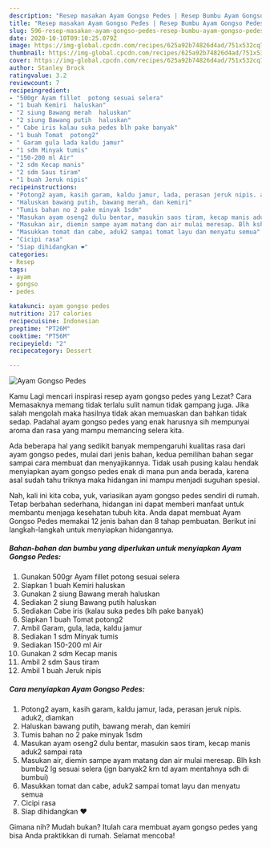 ```yaml
---
description: "Resep masakan Ayam Gongso Pedes | Resep Bumbu Ayam Gongso Pedes Yang Bisa Manjain Lidah"
title: "Resep masakan Ayam Gongso Pedes | Resep Bumbu Ayam Gongso Pedes Yang Bisa Manjain Lidah"
slug: 596-resep-masakan-ayam-gongso-pedes-resep-bumbu-ayam-gongso-pedes-yang-bisa-manjain-lidah
date: 2020-10-10T09:10:25.079Z
image: https://img-global.cpcdn.com/recipes/625a92b74826d4ad/751x532cq70/ayam-gongso-pedes-foto-resep-utama.jpg
thumbnail: https://img-global.cpcdn.com/recipes/625a92b74826d4ad/751x532cq70/ayam-gongso-pedes-foto-resep-utama.jpg
cover: https://img-global.cpcdn.com/recipes/625a92b74826d4ad/751x532cq70/ayam-gongso-pedes-foto-resep-utama.jpg
author: Stanley Brock
ratingvalue: 3.2
reviewcount: 7
recipeingredient:
- "500gr Ayam fillet  potong sesuai selera"
- "1 buah Kemiri  haluskan"
- "2 siung Bawang merah  haluskan"
- "2 siung Bawang putih  haluskan"
- " Cabe iris kalau suka pedes blh pake banyak"
- "1 buah Tomat  potong2"
- " Garam gula lada kaldu jamur"
- "1 sdm Minyak tumis"
- "150-200 ml Air"
- "2 sdm Kecap manis"
- "2 sdm Saus tiram"
- "1 buah Jeruk nipis"
recipeinstructions:
- "Potong2 ayam, kasih garam, kaldu jamur, lada, perasan jeruk nipis. aduk2, diamkan"
- "Haluskan bawang putih, bawang merah, dan kemiri"
- "Tumis bahan no 2 pake minyak 1sdm"
- "Masukan ayam oseng2 dulu bentar, masukin saos tiram, kecap manis aduk2 sampai rata"
- "Masukan air, diemin sampe ayam matang dan air mulai meresap. Blh ksh bumbu2 lg sesuai selera (jgn banyak2 krn td ayam mentahnya sdh di bumbui)"
- "Masukkan tomat dan cabe, aduk2 sampai tomat layu dan menyatu semua"
- "Cicipi rasa"
- "Siap dihidangkan ❤️"
categories:
- Resep
tags:
- ayam
- gongso
- pedes

katakunci: ayam gongso pedes 
nutrition: 217 calories
recipecuisine: Indonesian
preptime: "PT26M"
cooktime: "PT56M"
recipeyield: "2"
recipecategory: Dessert

---
```



![Ayam Gongso Pedes](https://img-global.cpcdn.com/recipes/625a92b74826d4ad/751x532cq70/ayam-gongso-pedes-foto-resep-utama.jpg)

Kamu Lagi mencari inspirasi resep ayam gongso pedes yang Lezat? Cara Memasaknya memang tidak terlalu sulit namun tidak gampang juga. Jika salah mengolah maka hasilnya tidak akan memuaskan dan bahkan tidak sedap. Padahal ayam gongso pedes yang enak harusnya sih mempunyai aroma dan rasa yang mampu memancing selera kita.



Ada beberapa hal yang sedikit banyak mempengaruhi kualitas rasa dari ayam gongso pedes, mulai dari jenis bahan, kedua pemilihan bahan segar sampai cara membuat dan menyajikannya. Tidak usah pusing kalau hendak menyiapkan ayam gongso pedes enak di mana pun anda berada, karena asal sudah tahu triknya maka hidangan ini mampu menjadi suguhan spesial.


Nah, kali ini kita coba, yuk, variasikan ayam gongso pedes sendiri di rumah. Tetap berbahan sederhana, hidangan ini dapat memberi manfaat untuk membantu menjaga kesehatan tubuh kita. Anda dapat membuat Ayam Gongso Pedes memakai 12 jenis bahan dan 8 tahap pembuatan. Berikut ini langkah-langkah untuk menyiapkan hidangannya.

<!--inarticleads1-->

##### Bahan-bahan dan bumbu yang diperlukan untuk menyiapkan Ayam Gongso Pedes:

1. Gunakan 500gr Ayam fillet  potong sesuai selera
1. Siapkan 1 buah Kemiri  haluskan
1. Gunakan 2 siung Bawang merah  haluskan
1. Sediakan 2 siung Bawang putih  haluskan
1. Sediakan  Cabe iris (kalau suka pedes blh pake banyak)
1. Siapkan 1 buah Tomat  potong2
1. Ambil  Garam, gula, lada, kaldu jamur
1. Sediakan 1 sdm Minyak tumis
1. Sediakan 150-200 ml Air
1. Gunakan 2 sdm Kecap manis
1. Ambil 2 sdm Saus tiram
1. Ambil 1 buah Jeruk nipis




<!--inarticleads2-->

##### Cara menyiapkan Ayam Gongso Pedes:

1. Potong2 ayam, kasih garam, kaldu jamur, lada, perasan jeruk nipis. aduk2, diamkan
1. Haluskan bawang putih, bawang merah, dan kemiri
1. Tumis bahan no 2 pake minyak 1sdm
1. Masukan ayam oseng2 dulu bentar, masukin saos tiram, kecap manis aduk2 sampai rata
1. Masukan air, diemin sampe ayam matang dan air mulai meresap. Blh ksh bumbu2 lg sesuai selera (jgn banyak2 krn td ayam mentahnya sdh di bumbui)
1. Masukkan tomat dan cabe, aduk2 sampai tomat layu dan menyatu semua
1. Cicipi rasa
1. Siap dihidangkan ❤️




Gimana nih? Mudah bukan? Itulah cara membuat ayam gongso pedes yang bisa Anda praktikkan di rumah. Selamat mencoba!
